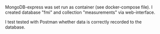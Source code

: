 MongoDB-express was set run as container (see docker-compose file).
I created database "fmi" and collection "measurements" via web-interface.

I test tested with Postman whether data is correctly recorded to the database.
